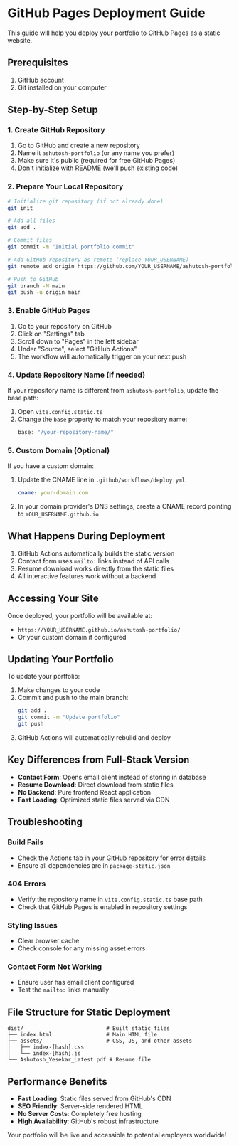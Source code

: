 # GitHub Pages Deployment Guide

This guide will help you deploy your portfolio to GitHub Pages as a static website.

## Prerequisites

1. GitHub account
2. Git installed on your computer

## Step-by-Step Setup

### 1. Create GitHub Repository

1. Go to GitHub and create a new repository
2. Name it `ashutosh-portfolio` (or any name you prefer)
3. Make sure it's public (required for free GitHub Pages)
4. Don't initialize with README (we'll push existing code)

### 2. Prepare Your Local Repository

```bash
# Initialize git repository (if not already done)
git init

# Add all files
git add .

# Commit files
git commit -m "Initial portfolio commit"

# Add GitHub repository as remote (replace YOUR_USERNAME)
git remote add origin https://github.com/YOUR_USERNAME/ashutosh-portfolio.git

# Push to GitHub
git branch -M main
git push -u origin main
```

### 3. Enable GitHub Pages

1. Go to your repository on GitHub
2. Click on "Settings" tab
3. Scroll down to "Pages" in the left sidebar
4. Under "Source", select "GitHub Actions"
5. The workflow will automatically trigger on your next push

### 4. Update Repository Name (if needed)

If your repository name is different from `ashutosh-portfolio`, update the base path:

1. Open `vite.config.static.ts`
2. Change the `base` property to match your repository name:
   ```typescript
   base: "/your-repository-name/"
   ```

### 5. Custom Domain (Optional)

If you have a custom domain:

1. Update the CNAME line in `.github/workflows/deploy.yml`:
   ```yaml
   cname: your-domain.com
   ```
2. In your domain provider's DNS settings, create a CNAME record pointing to `YOUR_USERNAME.github.io`

## What Happens During Deployment

1. GitHub Actions automatically builds the static version
2. Contact form uses `mailto:` links instead of API calls
3. Resume download works directly from the static files
4. All interactive features work without a backend

## Accessing Your Site

Once deployed, your portfolio will be available at:
- `https://YOUR_USERNAME.github.io/ashutosh-portfolio/`
- Or your custom domain if configured

## Updating Your Portfolio

To update your portfolio:

1. Make changes to your code
2. Commit and push to the main branch:
   ```bash
   git add .
   git commit -m "Update portfolio"
   git push
   ```
3. GitHub Actions will automatically rebuild and deploy

## Key Differences from Full-Stack Version

- **Contact Form**: Opens email client instead of storing in database
- **Resume Download**: Direct download from static files
- **No Backend**: Pure frontend React application
- **Fast Loading**: Optimized static files served via CDN

## Troubleshooting

### Build Fails
- Check the Actions tab in your GitHub repository for error details
- Ensure all dependencies are in `package-static.json`

### 404 Errors
- Verify the repository name in `vite.config.static.ts` base path
- Check that GitHub Pages is enabled in repository settings

### Styling Issues
- Clear browser cache
- Check console for any missing asset errors

### Contact Form Not Working
- Ensure user has email client configured
- Test the `mailto:` links manually

## File Structure for Static Deployment

```
dist/                          # Built static files
├── index.html                 # Main HTML file
├── assets/                    # CSS, JS, and other assets
│   ├── index-[hash].css
│   └── index-[hash].js
└── Ashutosh_Yesekar_Latest.pdf # Resume file
```

## Performance Benefits

- **Fast Loading**: Static files served from GitHub's CDN
- **SEO Friendly**: Server-side rendered HTML
- **No Server Costs**: Completely free hosting
- **High Availability**: GitHub's robust infrastructure

Your portfolio will be live and accessible to potential employers worldwide!